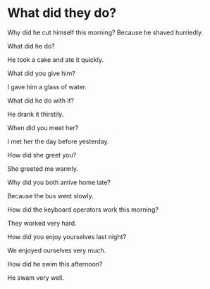 # What did they do?

 Why did he cut himself this morning?
 Because he shaved hurriedly.



What did he do?

He took a cake and ate it quickly. 



What did you give him?

 I gave him a glass of water.



What did he do with it?

He drank it thirstily.



When did you meet her?

I met her the day before yesterday.



How did she greet you?

She greeted me warmly.



Why did you both arrive home late?

Because the bus went slowly.



How did the keyboard operators work this morning?

They worked very hard.



How did you enjoy yourselves last night?

We enjoyed ourselves very much.



How did he swim this afternoon? 

He swam very well.

